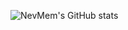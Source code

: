 ![NevMem's GitHub stats](https://github-readme-stats.vercel.app/api?username=NevMem&include_all_commits=true&show_icons=true&count_private=true)

<!--
**NevMem/NevMem** is a ✨ _special_ ✨ repository because its `README.md` (this file) appears on your GitHub profile.

Here are some ideas to get you started:

- 🔭 I’m currently working on ...
- 🌱 I’m currently learning ...
- 👯 I’m looking to collaborate on ...
- 🤔 I’m looking for help with ...
- 💬 Ask me about ...
- 📫 How to reach me: ...
- 😄 Pronouns: ...
- ⚡ Fun fact: ...
-->
